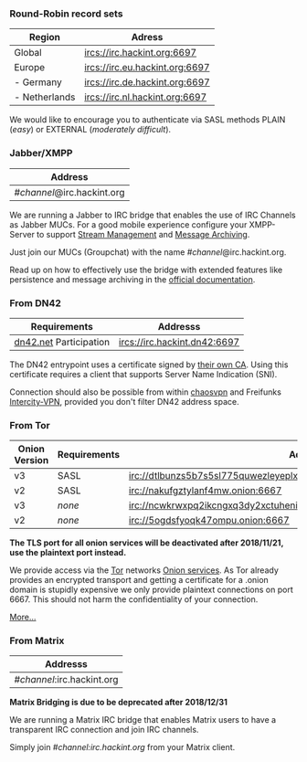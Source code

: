 ### Round-Robin record sets
| Region        | Adress                           |
|---------------|----------------------------------|
| Global        | <ircs://irc.hackint.org:6697>    |
| Europe        | <ircs://irc.eu.hackint.org:6697> |
| - Germany     | <ircs://irc.de.hackint.org:6697> |
| - Netherlands | <ircs://irc.nl.hackint.org:6697> |

We would like to encourage you to authenticate via SASL methods PLAIN (*easy*) or EXTERNAL (*moderately difficult*).

### Jabber/XMPP

| Address                    |
|----------------------------|
| *#channel*@irc.hackint.org |

We are running a Jabber to IRC bridge that enables the use of IRC Channels as Jabber MUCs. For a good mobile experience configure your XMPP-Server to support [Stream Management](https://xmpp.org/extensions/xep-0198.html) and [Message Archiving](https://xmpp.org/extensions/xep-0313.html).

Just join our MUCs (Groupchat) with the name *#channel*@irc.hackint.org.

Read up on how to effectively use the bridge with extended features like persistence and message archiving in the [official documentation](https://doc.biboumi.louiz.org/user.html).

### From DN42
| Requirements                          | Addresss                       |
|---------------------------------------|--------------------------------|
| [dn42.net] Participation | <ircs://irc.hackint.dn42:6697> |

The DN42 entrypoint uses a certificate signed by [their own CA](https://dn42.net/services/Certificate-Authority). Using this certificate requires a client that supports Server Name Indication (SNI).

Connection should also be possible from within [chaosvpn] and Freifunks [Intercity-VPN], provided you don't filter DN42 address space.

### From Tor

| Onion Version | Requirements | Address                                                                     |
|---------------|--------------|-----------------------------------------------------------------------------|
| v3            | SASL         | <irc://dtlbunzs5b7s5sl775quwezleyeplxzicdoh3cnhm7feolxmkfd42nqd.onion:6667> |
| v2            | SASL         | <irc://nakufgztylanf4mw.onion:6667>                                         |
| v3            | *none*       | <irc://ncwkrwxpq2ikcngxq3dy2xctuheniggtqeibvgofixpzvrwpa77tozqd.onion:6667> |
| v2            | *none*       | <irc://5ogdsfyoqk47ompu.onion:6667>                                         |


**The TLS port for all onion services will be deactivated after 2018/11/21, use the plaintext port instead.**

We provide access via the [Tor] networks [Onion services]. As Tor already provides an encrypted transport and getting a certificate for a .onion domain is stupidly expensive we only provide plaintext connections on port 6667. This should not harm the confidentiality of your connection.

[More...](connect#Tor)


### From Matrix

| Addresss                   |
|----------------------------|
| *#channel*:irc.hackint.org |

**Matrix Bridging is due to be deprecated after 2018/12/31**

We are running a Matrix IRC bridge that enables Matrix users to have a transparent IRC connection and join IRC channels.

Simply join *#channel:irc.hackint.org* from your Matrix client.

[dn42.net]: https://dn42.net
[chaosvpn]: https://wiki.hamburg.ccc.de/ChaosVPN
[Intercity-VPN]: https://wiki.freifunk.net/IC-VPN
[Tor]: https://www.torproject.org/
[Onion services]: https://www.torproject.org/docs/onion-services.html.en
[Matrix]: https://matrix.org
